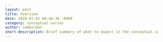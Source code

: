 ```yaml
---
layout: post
title: Overview
date: 2020-01-01 08:44:38 -0400
category: conceptual-series
author: samGordon
short-description: Brief summary of what to expect in the conceptual series stream
---
```

